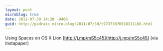 ```yaml
---
layout: post
microblog: true
date: 2011-07-30 14:28 -0400
guid: http://padraic.micro.blog/2011/07/30/t97373076018311168.html
---
```

Using Spaces on OS X Lion [http://j.mp/mS5c45](http://j.mp/mS5c45) (via Instapaper)
